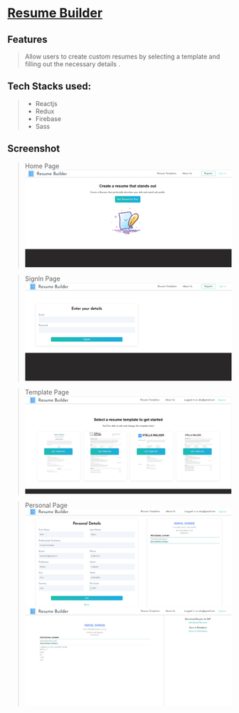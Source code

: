 # [Resume Builder](https://resume-yt-final-b4e17.web.app/)

## Features

> Allow users to create custom resumes by selecting a template and filling out the necessary details .

## Tech Stacks used:

> - Reactjs
> - Redux
> - Firebase
> - Sass

## Screenshot

> Home Page
> ![HomePage](./Images/HomePage.png)

> SignIn Page
> ![SignIn](./Images/SignIn.png)

> Template Page
> ![SignIn](./Images/Template.png)

> Personal Page
> ![Personal1](./Images/Personal1.png) ![Personal2](./Images/Personal2.png)
